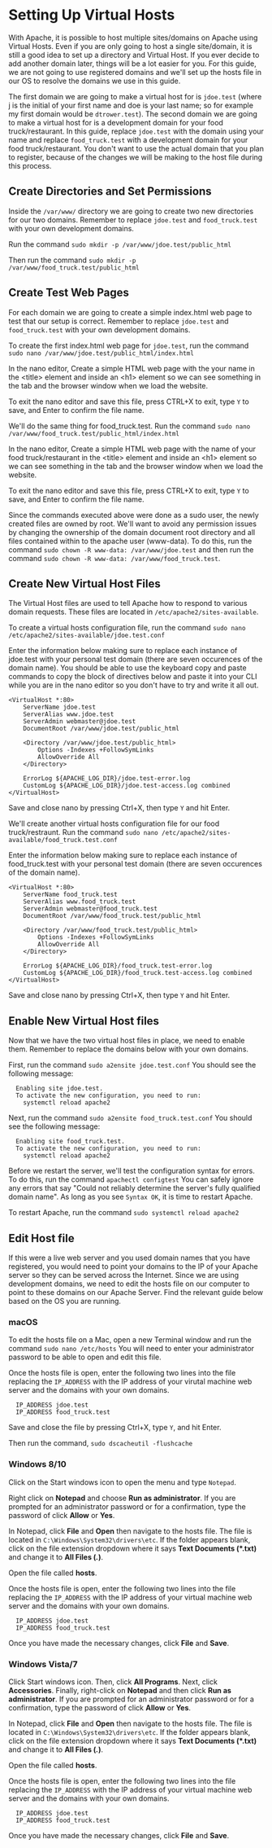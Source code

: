 # Setting Up Virtual Hosts

With Apache, it is possible to host multiple sites/domains on Apache using Virtual Hosts.  Even if you are only going to host a single site/domain, it is still a good idea to set up a directory and Virtual Host. If you ever decide to add another domain later, things will be a lot easier for you.  For this guide, we are not going to use registered domains and we'll set up the hosts file in our OS to resolve the domains we use in this guide.

The first domain we are going to make a virtual host for is `jdoe.test` (where j is the initial of your first name and doe is your last name; so for example my first domain would be `dtrower.test`).  The second domain we are going to make a virtual host for is a development domain for your food truck/restaurant.  In this guide, replace `jdoe.test` with the domain using your name and replace `food_truck.test` with a development domain for your food truck/restaurant.  You don't want to use the actual domain that you plan to register, because of the changes we will be making to the host file during this process.

## Create Directories and Set Permissions

Inside the `/var/www/` directory we are going to create two new directories for our two domains.  Remember to replace `jdoe.test` and `food_truck.test` with your own development domains.

Run the command `sudo mkdir -p /var/www/jdoe.test/public_html`

Then run the command `sudo mkdir -p /var/www/food_truck.test/public_html`

## Create Test Web Pages

For each domain we are going to create a simple index.html web page to test that our setup is correct.  Remember to replace `jdoe.test` and `food_truck.test` with your own development domains.

To create the first index.html web page for `jdoe.test`, run the command `sudo nano /var/www/jdoe.test/public_html/index.html`

In the nano editor, Create a simple HTML web page with the your name in the &lt;title&gt; element and inside an &lt;h1&gt; element so we can see something in the tab and the browser window when we load the website.

To exit the nano editor and save this file, press CTRL+X to exit, type `Y` to save, and Enter to confirm the file name.

We'll do the same thing for food_truck.test.  Run the command `sudo nano /var/www/food_truck.test/public_html/index.html`

In the nano editor, Create a simple HTML web page with the name of your food truck/restaurant in the &lt;title&gt; element and inside an &lt;h1&gt; element so we can see something in the tab and the browser window when we load the website.

To exit the nano editor and save this file, press CTRL+X to exit, type `Y` to save, and Enter to confirm the file name.

Since the commands executed above were done as a sudo user, the newly created files are owned by root.  We'll want to avoid any permission issues by changing the ownership of the domain document root directory and all files contained within to the apache user (www-data).  To do this, run the command `sudo chown -R www-data: /var/www/jdoe.test` and then run the command `sudo chown -R www-data: /var/www/food_truck.test`.

## Create New Virtual Host Files

The Virtual Host files are used to tell Apache how to respond to various domain requests.   These files are located in `/etc/apache2/sites-available`.

To create a virtual hosts configuration file, run the command `sudo nano /etc/apache2/sites-available/jdoe.test.conf`

Enter the information below making sure to replace each instance of jdoe.test with your personal test domain (there are seven occurences of the domain name).  You should be able to use the keyboard copy and paste commands to copy the block of directives below and paste it into your CLI while you are in the nano editor so you don't have to try and write it all out.

~~~
<VirtualHost *:80>
    ServerName jdoe.test
    ServerAlias www.jdoe.test
    ServerAdmin webmaster@jdoe.test
    DocumentRoot /var/www/jdoe.test/public_html
  
    <Directory /var/www/jdoe.test/public_html>
        Options -Indexes +FollowSymLinks
        AllowOverride All
    </Directory>
  
    ErrorLog ${APACHE_LOG_DIR}/jdoe.test-error.log
    CustomLog ${APACHE_LOG_DIR}/jdoe.test-access.log combined
</VirtualHost>
~~~

Save and close nano by pressing Ctrl+X, then type `Y` and hit Enter.

We'll create another virtual hosts configuration file for our food truck/restraunt.  Run the command `sudo nano /etc/apache2/sites-available/food_truck.test.conf`

Enter the information below making sure to replace each instance of food_truck.test with your personal test domain (there are seven occurences of the domain name).

```
<VirtualHost *:80>
    ServerName food_truck.test
    ServerAlias www.food_truck.test
    ServerAdmin webmaster@food_truck.test
    DocumentRoot /var/www/food_truck.test/public_html
    
    <Directory /var/www/food_truck.test/public_html>
        Options -Indexes +FollowSymLinks
        AllowOverride All
    </Directory>
  
    ErrorLog ${APACHE_LOG_DIR}/food_truck.test-error.log
    CustomLog ${APACHE_LOG_DIR}/food_truck.test-access.log combined
</VirtualHost>
```
Save and close nano by pressing Ctrl+X, then type `Y` and hit Enter.

## Enable New Virtual Host files

Now that we have the two virtual host files in place, we need to enable them.  Remember to replace the domains below with your own domains.

First, run the command `sudo a2ensite jdoe.test.conf`  You should see the following message:

```
  Enabling site jdoe.test.
  To activate the new configuration, you need to run:
    systemctl reload apache2
```

Next, run the command `sudo a2ensite food_truck.test.conf`  You should see the following message:

```
  Enabling site food_truck.test.
  To activate the new configuration, you need to run:
    systemctl reload apache2
```  

Before we restart the server, we'll test the configuration syntax for errors.  To do this, run the command `apachectl configtest`  You can safely ignore any errors that say "Could not reliably determine the server's fully qualified domain name".  As long as you see `Syntax OK`, it is time to restart Apache.

To restart Apache, run the command `sudo systemctl reload apache2`

## Edit Host file

If this were a live web server and you used domain names that you have registered, you would need to point your domains to the IP of your Apache server so they can be served across the Internet.  Since we are using development domains, we need to edit the hosts file on our computer to point to these domains on our Apache Server.  Find the relevant guide below based on the OS you are running.

### macOS

To edit the hosts file on a Mac, open a new Terminal window and run the command `sudo nano /etc/hosts`  You will need to enter your administrator password to be able to open and edit this file.

Once the hosts file is open, enter the following two lines into the file replacing the `IP_ADDRESS` with the IP address of your virutal machine web server and the domains with your own domains.

```
  IP_ADDRESS jdoe.test
  IP_ADDRESS food_truck.test
```

Save and close the file by pressing Ctrl+X, type `Y`, and hit Enter.

Then run the command, `sudo dscacheutil -flushcache`

### Windows 8/10

Click on the Start windows icon to open the menu and type `Notepad`.

Right click on __Notepad__ and choose __Run as administrator__. If you are prompted for an administrator password or for a confirmation, type the password of click __Allow__ or __Yes__.

In Notepad, click __File__ and __Open__ then navigate to the hosts file.  The file is located in `C:\Windows\System32\drivers\etc`.  If the folder appears blank, click on the file extension dropdown where it says __Text Documents (*.txt)__ and change it to __All Files (*.*)__.

Open the file called __hosts__.

Once the hosts file is open, enter the following two lines into the file replacing the `IP_ADDRESS` with the IP address of your virtual machine web server and the domains with your own domains.

```
  IP_ADDRESS jdoe.test
  IP_ADDRESS food_truck.test
```

Once you have made the necessary changes, click __File__ and __Save__.

### Windows Vista/7

Click Start windows icon.  Then, click __All Programs__.  Next, click __Accessories__.  Finally, right-click on __Notepad__ and then click __Run as administrator__. If you are prompted for an administrator password or for a confirmation, type the password of click __Allow__ or __Yes__.

In Notepad, click __File__ and __Open__ then navigate to the hosts file.  The file is located in `C:\Windows\System32\drivers\etc`.  If the folder appears blank, click on the file extension dropdown where it says __Text Documents (*.txt)__ and change it to __All Files (*.*)__.

Open the file called __hosts__.

Once the hosts file is open, enter the following two lines into the file replacing the `IP_ADDRESS` with the IP address of your virtual machine web server and the domains with your own domains.

```
  IP_ADDRESS jdoe.test
  IP_ADDRESS food_truck.test
```

Once you have made the necessary changes, click __File__ and __Save__.
